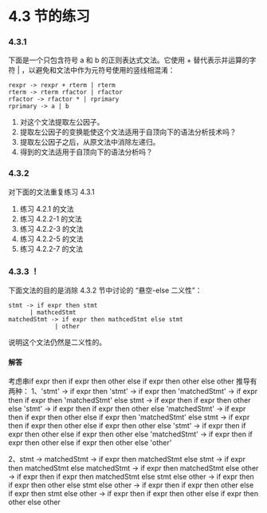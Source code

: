 # 4.3 节的练习

### 4.3.1

下面是一个只包含符号 a 和 b 的正则表达式文法。它使用 + 替代表示并运算的字符 | ，以避免和文法中作为元符号使用的竖线相混淆：

    rexpr -> rexpr + rterm | rterm
    rterm -> rterm rfactor | rfactor
    rfactor -> rfactor * | rprimary
    rprimary -> a | b

1. 对这个文法提取左公因子。
2. 提取左公因子的变换能使这个文法适用于自顶向下的语法分析技术吗？
3. 提取左公因子之后，从原文法中消除左递归。
4. 得到的文法适用于自顶向下的语法分析吗？

### 4.3.2

对下面的文法重复练习 4.3.1

1. 练习 4.2.1 的文法
2. 练习 4.2.2-1 的文法
3. 练习 4.2.2-3 的文法
4. 练习 4.2.2-5 的文法
5. 练习 4.2.2-7 的文法

### 4.3.3 ！

下面文法的目的是消除 4.3.2 节中讨论的 “悬空-else 二义性”：

    stmt -> if expr then stmt
          | mathcedStmt
    matchedStmt -> if expr then mathcedStmt else stmt
                 | other

说明这个文法仍然是二义性的。

#### 解答

考虑串if expr then if expr then other else if expr then other else other
推导有两种：
1、'stmt' -> if expr then 'stmt'
        -> if expr then 'matchedStmt'
        -> if expr then if expr then 'matchedStmt' else stmt
        -> if expr then if expr then other else 'stmt'
        -> if expr then if expr then other else 'matchedStmt'
        -> if expr then if expr then other else if expr then 'matchedStmt' else stmt
        -> if expr then if expr then other else if expr then other else 'stmt'
        -> if expr then if expr then other else if expr then other else 'matchedStmt'
        -> if expr then if expr then other else if expr then other else 'other'

2、stmt -> matchedStmt
        -> if expr then matchedStmt else stmt
        -> if expr then matchedStmt else matchedStmt
        -> if expr then matchedStmt else other
        -> if expr then if expr then matchedStmt else stmt else other
        -> if expr then if expr then other else stmt else other
        -> if expr then if expr then other else if expr then stmt else other
        -> if expr then if expr then other else if expr then other else other

